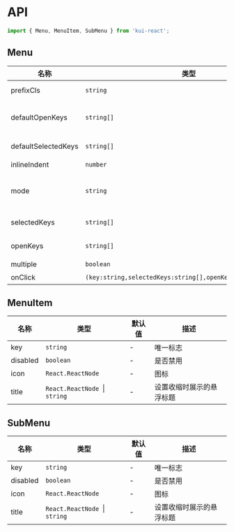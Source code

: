 # API

```jsx
import { Menu, MenuItem, SubMenu } from 'kui-react';
```

## Menu

| 名称                | 类型                                                         | 默认值   | 描述                                                              |
| ------------------- | ------------------------------------------------------------ | -------- | ----------------------------------------------------------------- |
| prefixCls           | `string`                                                     | k-menu   | 组件样式名                                                        |
| defaultOpenKeys     | `string[] `                                                  | -        | 初始展开 SubMenu 菜单项 key 数组                                  |
| defaultSelectedKeys | `string[] `                                                  | -        | 初始选中菜单项 key 数组                                           |
| inlineIndent        | `number`                                                     | 24       | 菜单缩进宽度                                                      |
| mode                | `string`                                                     | 'inline' | 菜单模式，可选 'inline' 'vertical' 'horizontal' 'inlineCollapsed' |
| selectedKeys        | `string[] `                                                  | -        | 选中菜单项 key 数组                                               |
| openKeys            | `string[] `                                                  | -        | 展开 SubMenu 菜单项 key 数组                                      |
| multiple            | `boolean`                                                    | -        | 是否可多选                                                        |
| onClick             | `(key:string,selectedKeys:string[],openKeys:string[])=>void` | -        | 单击菜单时回调                                                    |

## MenuItem

| 名称     | 类型                          | 默认值 | 描述                     |
| -------- | ----------------------------- | ------ | ------------------------ |
| key      | `string`                      | -      | 唯一标志                 |
| disabled | `boolean`                     | -      | 是否禁用                 |
| icon     | `React.ReactNode `            | -      | 图标                     |
| title    | `React.ReactNode `\| `string` | -      | 设置收缩时展示的悬浮标题 |

## SubMenu

| 名称     | 类型                          | 默认值 | 描述                     |
| -------- | ----------------------------- | ------ | ------------------------ |
| key      | `string`                      | -      | 唯一标志                 |
| disabled | `boolean`                     | -      | 是否禁用                 |
| icon     | `React.ReactNode `            | -      | 图标                     |
| title    | `React.ReactNode `\| `string` | -      | 设置收缩时展示的悬浮标题 |
